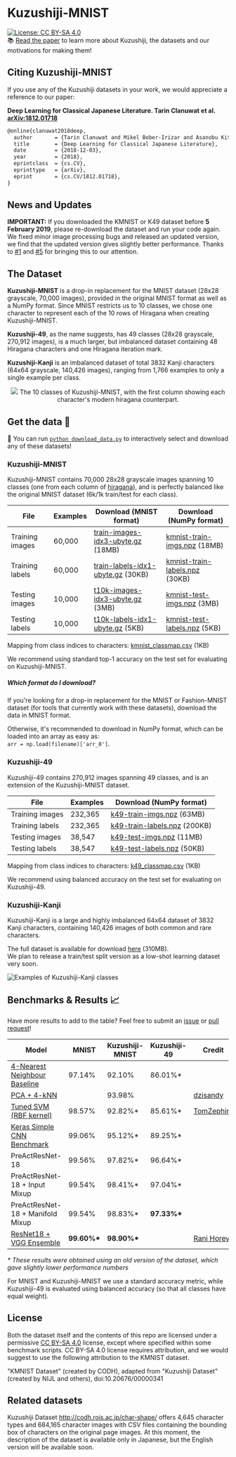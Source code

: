# Kuzushiji-MNIST

[![License: CC BY-SA 4.0](https://img.shields.io/badge/License-CC%20BY--SA%204.0-blue.svg)](https://creativecommons.org/licenses/by-sa/4.0/)  
📚 [Read the paper](https://arxiv.org/abs/1812.01718) to learn more about Kuzushiji, the datasets and our motivations for making them!

## Citing Kuzushiji-MNIST

If you use any of the Kuzushiji datasets in your work, we would appreciate a reference to our paper:

**Deep Learning for Classical Japanese Literature. Tarin Clanuwat et al. [arXiv:1812.01718](https://arxiv.org/abs/1812.01718)**

```latex
@online{clanuwat2018deep,
  author       = {Tarin Clanuwat and Mikel Bober-Irizar and Asanobu Kitamoto and Alex Lamb and Kazuaki Yamamoto and David Ha},
  title        = {Deep Learning for Classical Japanese Literature},
  date         = {2018-12-03},
  year         = {2018},
  eprintclass  = {cs.CV},
  eprinttype   = {arXiv},
  eprint       = {cs.CV/1812.01718},
}
```
## News and Updates
**IMPORTANT:** If you downloaded the KMNIST or K49 dataset before **5 February 2019**, please re-download the dataset and run your code again. We fixed minor image processing bugs and released an updated version, we find that the updated version gives slightly better performance. Thanks to [#1](https://github.com/rois-codh/kmnist/issues/1) and [#5](https://github.com/rois-codh/kmnist/issues/5) for bringing this to our attention.

## The Dataset

**Kuzushiji-MNIST** is a drop-in replacement for the MNIST dataset (28x28 grayscale, 70,000 images), provided in the original MNIST format as well as a NumPy format. Since MNIST restricts us to 10 classes, we chose one character to represent each of the 10 rows of Hiragana when creating Kuzushiji-MNIST.

**Kuzushiji-49**, as the name suggests, has 49 classes (28x28 grayscale, 270,912 images), is a much larger, but imbalanced dataset containing 48 Hiragana characters and one Hiragana iteration mark.

**Kuzushiji-Kanji** is an imbalanced dataset of total 3832 Kanji characters (64x64 grayscale, 140,426 images), ranging from 1,766 examples to only a single example per class.

<p align="center">
  <img src="images/kmnist_examples.png">
  The 10 classes of Kuzushiji-MNIST, with the first column showing each character's modern hiragana counterpart.
</p>

## Get the data 💾

🌟 You can run [`python download_data.py`](download_data.py) to interactively select and download any of these datasets!

### Kuzushiji-MNIST

Kuzushiji-MNIST contains 70,000 28x28 grayscale images spanning 10 classes (one from each column of [hiragana](https://upload.wikimedia.org/wikipedia/commons/thumb/2/28/Table_hiragana.svg/768px-Table_hiragana.svg.png)), and is perfectly balanced like the original MNIST dataset (6k/1k train/test for each class).

| File            | Examples | Download (MNIST format)    | Download (NumPy format)      |
|-----------------|--------------------|----------------------------|------------------------------|
| Training images | 60,000             | [train-images-idx3-ubyte.gz](http://codh.rois.ac.jp/kmnist/dataset/kmnist/train-images-idx3-ubyte.gz) (18MB) | [kmnist-train-imgs.npz](http://codh.rois.ac.jp/kmnist/dataset/kmnist/kmnist-train-imgs.npz) (18MB)   |
| Training labels | 60,000             | [train-labels-idx1-ubyte.gz](http://codh.rois.ac.jp/kmnist/dataset/kmnist/train-labels-idx1-ubyte.gz) (30KB) | [kmnist-train-labels.npz](http://codh.rois.ac.jp/kmnist/dataset/kmnist/kmnist-train-labels.npz) (30KB)  |
| Testing images  | 10,000             | [t10k-images-idx3-ubyte.gz](http://codh.rois.ac.jp/kmnist/dataset/kmnist/t10k-images-idx3-ubyte.gz) (3MB) | [kmnist-test-imgs.npz](http://codh.rois.ac.jp/kmnist/dataset/kmnist/kmnist-test-imgs.npz) (3MB)   |
| Testing labels  | 10,000             | [t10k-labels-idx1-ubyte.gz](http://codh.rois.ac.jp/kmnist/dataset/kmnist/t10k-labels-idx1-ubyte.gz) (5KB)  | [kmnist-test-labels.npz](http://codh.rois.ac.jp/kmnist/dataset/kmnist/kmnist-test-labels.npz) (5KB) |

Mapping from class indices to characters: [kmnist_classmap.csv](http://codh.rois.ac.jp/kmnist/dataset/kmnist/kmnist_classmap.csv) (1KB)

We recommend using standard top-1 accuracy on the test set for evaluating on Kuzushiji-MNIST.

##### Which format do I download?
If you're looking for a drop-in replacement for the MNIST or Fashion-MNIST dataset (for tools that currently work with these datasets), download the data in MNIST format.

Otherwise, it's recommended to download in NumPy format, which can be loaded into an array as easy as:  
`arr = np.load(filename)['arr_0']`.

### Kuzushiji-49

Kuzushiji-49 contains 270,912 images spanning 49 classes, and is an extension of the Kuzushiji-MNIST dataset.

| File            | Examples |  Download (NumPy format)      |
|-----------------|--------------------|----------------------------|
| Training images | 232,365            | [k49-train-imgs.npz](http://codh.rois.ac.jp/kmnist/dataset/k49/k49-train-imgs.npz) (63MB)   |
| Training labels | 232,365            | [k49-train-labels.npz](http://codh.rois.ac.jp/kmnist/dataset/k49/k49-train-labels.npz) (200KB)  |
| Testing images  | 38,547             | [k49-test-imgs.npz](http://codh.rois.ac.jp/kmnist/dataset/k49/k49-test-imgs.npz) (11MB)   |
| Testing labels  | 38,547             | [k49-test-labels.npz](http://codh.rois.ac.jp/kmnist/dataset/k49/k49-test-labels.npz) (50KB) |

Mapping from class indices to characters: [k49_classmap.csv](http://codh.rois.ac.jp/kmnist/dataset/k49/k49_classmap.csv) (1KB)

We recommend using balanced accuracy on the test set for evaluating on Kuzushiji-49.

### Kuzushiji-Kanji

Kuzushiji-Kanji is a large and highly imbalanced 64x64 dataset of 3832 Kanji characters, containing 140,426 images of both common and rare characters.  

The full dataset is available for download [here](http://codh.rois.ac.jp/kmnist/dataset/kkanji/kkanji.tar) (310MB).  
We plan to release a train/test split version as a low-shot learning dataset very soon.

![Examples of Kuzushiji-Kanji classes](images/kkanji_examples.png)

## Benchmarks & Results 📈

Have more results to add to the table? Feel free to submit an [issue](https://github.com/rois-codh/kmnist/issues/new) or [pull request](https://github.com/rois-codh/kmnist/compare)!

|Model                            | MNIST | Kuzushiji-MNIST | Kuzushiji-49 | Credit
|---------------------------------|-------|--------|-----|---|
|[4-Nearest Neighbour Baseline](benchmarks/kuzushiji_mnist_knn.py)     |97.14% | 92.10% | 86.01%\* |
|[PCA + 4-kNN](https://github.com/rois-codh/kmnist/issues/10) | | 93.98% | | [dzisandy](https://github.com/dzisandy)
|[Tuned SVM (RBF kernel)](https://github.com/rois-codh/kmnist/issues/3) | 98.57% | 92.82%\* |  85.61%\* | [TomZephire](https://github.com/TomZephire)
|[Keras Simple CNN Benchmark](benchmarks/kuzushiji_mnist_cnn.py)       |99.06% | 95.12%\* | 89.25%\* |
|PreActResNet-18                  |99.56% | 97.82%\* |96.64%\*|
|PreActResNet-18 + Input Mixup    |99.54% | 98.41%\* |97.04%\*|
|PreActResNet-18 + Manifold Mixup |99.54% | 98.83%\* | **97.33%\*** |
|[ResNet18 + VGG Ensemble](https://github.com/ranihorev/Kuzushiji_MNIST) | **99.60%\*** | **98.90%\*** | | [Rani Horev](https://twitter.com/HorevRani)

_\* These results were obtained using an old version of the dataset, which gave slightly lower performance numbers_

For MNIST and Kuzushiji-MNIST we use a standard accuracy metric, while Kuzushiji-49 is evaluated using balanced accuracy (so that all classes have equal weight).

## License

Both the dataset itself and the contents of this repo are licensed under a permissive  [CC BY-SA 4.0](https://creativecommons.org/licenses/by-sa/4.0/) license, except where specified within some benchmark scripts. CC BY-SA 4.0 license requires attribution, and we would suggest to use the following attribution to the KMNIST dataset.

"KMNIST Dataset" (created by CODH), adapted from "Kuzushiji Dataset" 
(created by NIJL and others), doi:10.20676/00000341





## Related datasets

Kuzushiji Dataset http://codh.rois.ac.jp/char-shape/ offers 4,645 character types and 684,165 character images with CSV files containing the bounding box of characters on the original page images. At this moment, the description of the dataset is available only in Japanese, but the English version will be available soon. 
